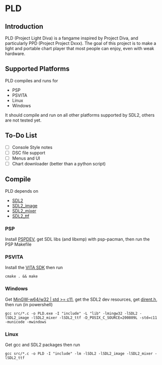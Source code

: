 # PLD

## Introduction

PLD (Project Light Diva) is a fangame inspired by Project Diva, and particularly PPD (Project Project Dxxx).
The goal of this project is to make a light and portable chart player that most people can enjoy, even with weak hardware.

## Supported Platforms

PLD compiles and runs for

- PSP
- PSVITA
- Linux
- Windows

It should compile and run on all other platforms supported by SDL2, others are not tested yet.

## To-Do List

- [ ] Console Style notes
- [ ] DSC file support
- [ ] Menus and UI
- [ ] Chart downloader (better than a python script)

## Compile

PLD depends on

- [SDL2](https://github.com/libsdl-org/SDL)
- [SDL2_image](https://github.com/libsdl-org/SDL_image)
- [SDL2_mixer](https://github.com/libsdl-org/SDL_mixer)
- [SDL2_ttf](https://github.com/libsdl-org/SDL_ttf)

### PSP

Install [PSPDEV](https://github.com/pspdev/pspdev), get SDL libs (and libxmp) with psp-pacman, then run the PSP Makefile

### PSVITA

Install the [VITA SDK](https://vitasdk.org/) then run
```
cmake . && make
```

### Windows

Get [MinGW-w64/w32 | std >= c11](https://winlibs.com/), get the SDL2 dev resources, get [dirent.h](https://github.com/tronkko/dirent), then run (in powershell)
```
gcc src/*.c -o PLD.exe -I "include" -L "lib" -lmingw32 -lSDL2 -lSDL2_image -lSDL2_mixer -lSDL2_ttf -D_POSIX_C_SOURCE=200809L -std=c11 -municode -mwindows
```

### Linux

Get gcc and SDL2 packages then run
```
gcc src/*.c -o PLD -I "include" -lm -lSDL2 -lSDL2_image -lSDL2_mixer -lSDL2_ttf
```
